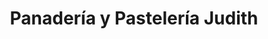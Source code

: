 ---
title: "Panadería y Pastelería Judith"
url: /metapan/panaderia-y-pasteleria-judith/
shop: panadería
---